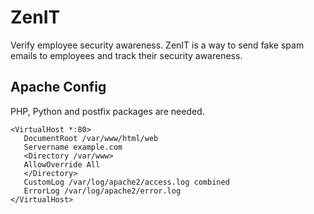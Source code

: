 # ZenIT
Verify employee security awareness.  ZenIT is a way to send fake spam emails to employees and track their security awareness.

## Apache Config
PHP, Python and postfix packages are needed.
```
<VirtualHost *:80>
   DocumentRoot /var/www/html/web
   Servername example.com
   <Directory /var/www>
   AllowOverride All
   </Directory>
   CustomLog /var/log/apache2/access.log combined
   ErrorLog /var/log/apache2/error.log
</VirtualHost>
```
